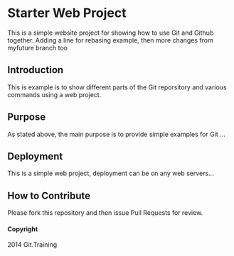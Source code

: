 # Starter Web Project

This is a simple website project for showing how to use Git and Github together. Adding a line for rebasing example, then more changes from myfuture branch too

## Introduction

This is example is to show different parts of the Git reporsitory and various commands using a web project.

## Purpose

As stated above, the main purpose is to provide simple examples for Git ...

## Deployment

This is a simple web project, deployment can be on any web servers...

## How to Contribute

Please fork this repository and then issue Pull Requests for review.

#### Copyright

2014 Git.Training